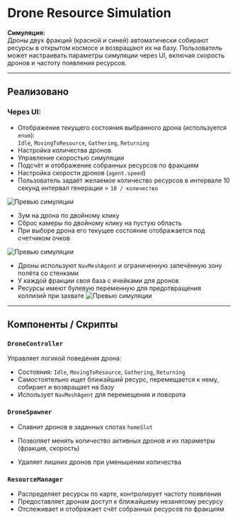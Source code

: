 # Drone Resource Simulation

**Симуляция:**  
Дроны двух фракций (красной и синей) автоматически собирают ресурсы в открытом космосе и возвращают их на базу. Пользователь может настраивать параметры симуляции через UI, включая скорость дронов и частоту появления ресурсов.

---

## Реализовано

### Через UI:
- Отображение текущего состояния выбранного дрона (используется `enum`):  
  `Idle`, `MovingToResource`, `Gathering`, `Returning`
- Настройка количества дронов
- Управление скоростью симуляции
- Подсчёт и отображение собранных ресурсов по фракциям
- Настройка скорости дронов (`agent.speed`)
- Пользователь задаёт желаемое количество ресурсов в интервале 10 секунд интервал генерации = `10 / количество`

![Превью симуляции](Gifs/startgame.gif)

- Зум на дрона по двойному клику  
- Сброс камеры по двойному клику на пустую область
- При выборе дрона его текущее состояние отображается под счетчиком очков

![Превью симуляции](Gifs/camerazoom.gif)

- Дроны используют `NavMeshAgent` и ограниченную запечённую зону полёта со стенками
- У каждой фракции своя база с ячейками для дронов
- Ресурсы имеют булевую переменную для предотвращения коллизий при захвате
![Превью симуляции](Gifs/simulation.gif)

---

## Компоненты / Скрипты

### `DroneController`
Управляет логикой поведения дрона:
- Состояния: `Idle`, `MovingToResource`, `Gathering`, `Returning`
- Самостоятельно ищет ближайший ресурс, перемещается к нему, собирает и возвращает на базу
- Использует `NavMeshAgent` для перемещения и поворота

### `DroneSpawner`
- Спавнит дронов в заданных слотах `homeSlot`

- Позволяет менять количество активных дронов и их параметры (фракция, скорость)
- Удаляет лишних дронов при уменьшении количества

### `ResourceManager`
- Распределяет ресурсы по карте, контролирует частоту появления
- Предоставляет дронам доступ к ближайшему незанятому ресурсу
- Отслеживает и отображает счёт собранных ресурсов по фракциям
